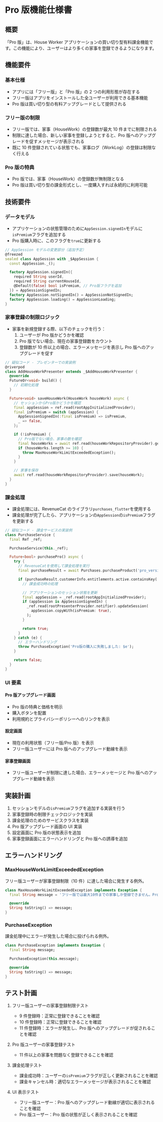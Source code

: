 # Pro 版機能仕様書

## 概要

「Pro 版」は、House Worker アプリケーションの買い切り型有料課金機能です。この機能により、ユーザーはより多くの家事を登録できるようになります。

## 機能要件

### 基本仕様

- アプリには「フリー版」と「Pro 版」の 2 つの利用形態が存在する
- フリー版はアプリをインストールした全ユーザーが利用できる基本機能
- Pro 版は買い切り型の有料アップグレードとして提供される

### フリー版の制限

- フリー版では、家事（HouseWork）の登録数が最大 10 件までに制限される
- 制限に達した場合、新しい家事を登録しようとすると、Pro 版へのアップグレードを促すメッセージが表示される
- 既に 10 件登録されている状態でも、家事ログ（WorkLog）の登録は制限なく行える

### Pro 版の特典

- Pro 版では、家事（HouseWork）の登録数が無制限となる
- Pro 版は買い切り型の課金形式とし、一度購入すれば永続的に利用可能

## 技術要件

### データモデル

- アプリケーションの状態管理のために`AppSession.signedIn`モデルに`isPremium`フラグを追加する
- Pro 版購入時に、このフラグを`true`に更新する

```dart
// AppSession モデルの変更部分（追加予定）
@freezed
sealed class AppSession with _$AppSession {
  const AppSession._();

  factory AppSession.signedIn({
    required String userId,
    required String currentHouseId,
    @Default(false) bool isPremium, // Pro版フラグを追加
  }) = AppSessionSignedIn;
  factory AppSession.notSignedIn() = AppSessionNotSignedIn;
  factory AppSession.loading() = AppSessionLoading;
}
```

### 家事登録の制限ロジック

- 家事を新規登録する際、以下のチェックを行う：
  1. ユーザーが Pro 版かどうかを確認
  2. Pro 版でない場合、現在の家事登録数をカウント
  3. 登録数が 10 件以上の場合、エラーメッセージを表示し Pro 版へのアップグレードを促す

```dart
// 疑似コード - プレゼンターでの実装例
@riverpod
class AddHouseWorkPresenter extends _$AddHouseWorkPresenter {
  @override
  FutureOr<void> build() {
    // 初期化処理
  }

  Future<void> saveHouseWork(HouseWork houseWork) async {
    // セッションからPro版かどうかを確認
    final appSession = ref.read(rootAppInitializedProvider);
    final isPremium = switch (appSession) {
      AppSessionSignedIn(:final isPremium) => isPremium,
      _ => false,
    };

    if (!isPremium) {
      // Pro版でない場合、家事の数を確認
      final houseWorks = await ref.read(houseWorkRepositoryProvider).getAllOnce();
      if (houseWorks.length >= 10) {
        throw MaxHouseWorkLimitExceededException();
      }
    }

    // 家事を保存
    await ref.read(houseWorkRepositoryProvider).save(houseWork);
  }
}
```

### 課金処理

- 課金処理には、RevenueCat のライブラリ`purchases_flutter`を使用する
- 課金処理が完了したら、アプリケーションの`AppSession`の`isPremium`フラグを更新する

```dart
// 疑似コード - 課金サービスの実装例
class PurchaseService {
  final Ref _ref;

  PurchaseService(this._ref);

  Future<bool> purchasePro() async {
    try {
      // RevenueCatを使用して課金処理を実行
      final purchaseResult = await Purchases.purchaseProduct('pro_version');

      if (purchaseResult.customerInfo.entitlements.active.containsKey('pro_access')) {
        // 課金成功時の処理

        // アプリケーションのセッション状態を更新
        final appSession = _ref.read(rootAppInitializedProvider);
        if (appSession is AppSessionSignedIn) {
          _ref.read(rootPresenterProvider.notifier).updateSession(
            appSession.copyWith(isPremium: true),
          );
        }

        return true;
      }
    } catch (e) {
      // エラーハンドリング
      throw PurchaseException('Pro版の購入に失敗しました: $e');
    }

    return false;
  }
}
```

### UI 要素

#### Pro 版アップグレード画面

- Pro 版の特典と価格を明示
- 購入ボタンを配置
- 利用規約とプライバシーポリシーへのリンクを表示

#### 設定画面

- 現在の利用状態（フリー版/Pro 版）を表示
- フリー版ユーザーには Pro 版へのアップグレード動線を表示

#### 家事登録画面

- フリー版ユーザーが制限に達した場合、エラーメッセージと Pro 版へのアップグレード動線を表示

## 実装計画

1. セッションモデルの`isPremium`フラグを追加する実装を行う
2. 家事登録時の制限チェックロジックを実装
3. 課金処理のためのサービスクラスを実装
4. Pro 版アップグレード画面の UI 実装
5. 設定画面に Pro 版の状態表示を追加
6. 家事登録画面にエラーハンドリングと Pro 版への誘導を追加

## エラーハンドリング

### MaxHouseWorkLimitExceededException

フリー版ユーザーが家事登録制限（10 件）に達した場合に発生する例外。

```dart
class MaxHouseWorkLimitExceededException implements Exception {
  final String message = 'フリー版では最大10件までの家事しか登録できません。Pro版にアップグレードすると、無制限に家事を登録できます。';

  @override
  String toString() => message;
}
```

### PurchaseException

課金処理中にエラーが発生した場合に投げられる例外。

```dart
class PurchaseException implements Exception {
  final String message;

  PurchaseException(this.message);

  @override
  String toString() => message;
}
```

## テスト計画

1. フリー版ユーザーの家事登録制限テスト

   - 9 件登録時：正常に登録できることを確認
   - 10 件登録時：正常に登録できることを確認
   - 11 件登録時：エラーが発生し、Pro 版へのアップグレードが促されることを確認

2. Pro 版ユーザーの家事登録テスト

   - 11 件以上の家事を問題なく登録できることを確認

3. 課金処理テスト

   - 課金成功時：ユーザーの`isPremium`フラグが正しく更新されることを確認
   - 課金キャンセル時：適切なエラーメッセージが表示されることを確認

4. UI 表示テスト
   - フリー版ユーザー：Pro 版へのアップグレード動線が適切に表示されることを確認
   - Pro 版ユーザー：Pro 版の状態が正しく表示されることを確認

